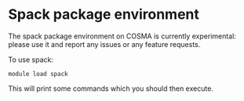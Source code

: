 # Spack package environment



The spack package environment on COSMA is currently experimental: please use it and report any issues or any feature requests.

To use spack:

```module load spack```

This will print some commands which you should then execute.
